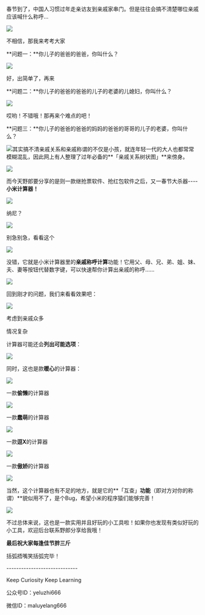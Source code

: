 春节到了，中国人习惯过年走亲访友到亲戚家串门。但是往往会搞不清楚哪位亲戚应该喊什么称呼...

  
![](undefined)  

不相信，那我来考考大家

  

**问题一：**你儿子的爸爸的爸爸，你叫什么？

![](undefined)

好，出简单了，再来

  

**问题二：**你儿子的爸爸的爸爸的儿子的老婆的儿媳妇，你叫什么？

![](undefined)

哎哟！不错哦！那再来个难点的吧！

  

**问题三：**你儿子的爸爸的爸爸的妈妈的爸爸的哥哥的儿子的老婆，你叫什么？

![](undefined)其实搞不清亲戚关系和亲戚称谓的不仅是小孩，就连年轻一代的大人也都常常模糊混乱，因此网上有人整理了过年必备的**「亲戚关系树状图」**来傍身。

![](https://pic1.zhimg.com/v2-234f59ab7180cc7dc44ace6d77c1da74_r.jpg)

而今天野郎要分享的是则一款继抢票软件、抢红包软件之后，又一春节大杀器----**小米计算器！**

![](https://pic2.zhimg.com/v2-a0ca2af2e5d5ca677092a24ca30c99b9_r.jpg)

纳尼？

![](undefined)

别急别急，看看这个

![](https://pic4.zhimg.com/v2-10df8ffcc040c1d15855cdaab8d16ad3_r.jpg)

没错，它就是小米计算器里的**亲戚称呼计算**功能！它用父、母、兄、弟、姐、妹、夫、妻等按钮代替数字键，可以快速帮你计算出亲戚的称呼……

![](https://pic4.zhimg.com/v2-809850a22a616fba7e4b8e7bcc2f7097_r.jpg)  

回到刚才的问题，我们来看看效果吧：

![](https://pic3.zhimg.com/v2-c30e754ca198fb023e5025115d94dfa6_r.jpg)

考虑到亲戚众多

情况复杂

计算器可能还会**列出可能选项**：

![](https://pic3.zhimg.com/v2-91bdc9626001abaff5d129f269c729da_r.jpg)

同时，这也是款**暖心**的计算器：

![](https://pic1.zhimg.com/v2-035b858560feb1852e676aefd0f7490c_r.jpg)

一款**偷懒**的计算器

![](https://pic2.zhimg.com/v2-3207acadf3980001270257504e926135_r.jpg)

一款**蠢萌**的计算器

![](https://pic1.zhimg.com/v2-343a064f4948f2e583cfce04aa72d800_r.jpg)

一款**逗X**的计算器

![](https://pic4.zhimg.com/v2-668eca290d1c6a70a9ae4f9045f1cdd3_r.jpg)

一款**傲娇**的计算器

![](https://pic4.zhimg.com/v2-7015f7335399025b8479f24dcd412867_r.jpg)

当然，这个计算器也有不足的地方，就是它的**「互查」**功能**（即对方对你的称谓）**貌似用不了，是个Bug，希望小米的程序猿们能够完善！  

![](https://pic4.zhimg.com/v2-04ac4e74fb6a1e2b213bc3a5d321882f_r.jpg)

不过总体来说，这也是一款实用并且好玩的小工具啦！如果你也发现有类似好玩的小工具，欢迎后台联系野郎分享给我哦！

  

**最后祝大家每逢佳节胖三斤**

括弧捂嘴笑括弧完毕！

\-----------------------------

Keep Curiosity Keep Learning

公众号ID：yeluzhi666

微信ID：maluyelang666